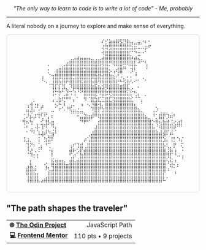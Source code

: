 <div align="center">
  <i>"The only way to learn to code is to write a lot of code" - Me, probably</i>
</div>

---

A literal nobody on a journey to explore and make sense of everything.

<div align="center">
  <div style="overflow-x: auto; white-space: nowrap; max-width: 100%; border: 1px solid #ddd; padding: 10px; border-radius: 5px;">
    <pre style="margin: 0; font-size: clamp(0.3rem, 2vw, 0.8rem);">
⠀⠀⠀⠀⠀⠀⠀⠀⠀⠀⠀⠀⠀⠀⠀⠀⠀⠀⠀⠀⠀⠀⠎⡊⣵⣶⣿⣫⣙⣷⣤⣀⣤⡐⠆⠂⠀⠀⠀⠀⠀⠀⠀⠀⠀
⠀⠀⠀⠀⠀⠀⠀⠀⠀⠀⠀⠀⠀⠀⠀⠀⠀⠀⠀⠀⠀⠀⢼⢿⣻⣿⣿⣿⣿⣿⣷⡶⠤⠤⡶⠋⠀⠀⠀⠀⠀⠀⠀⠀⠀
⠀⠀⠀⠀⠀⠀⠀⠀⠀⠀⠀⠀⠀⠀⠀⠀⠀⠀⠀⠀⠀⠀⠺⣿⣿⣿⣿⣿⣿⣿⡉⠙⣒⠐⠁⠀⠀⠀⠀⠀⠀⠀⠀⠀⠀
⠀⠀⠀⠀⠀⠀⠀⠀⠀⠀⠀⠀⠀⣠⣴⣾⣶⣶⣶⣤⣠⣤⣾⣿⣿⣿⣿⣿⣿⣿⣟⡾⢦⣄⡀⠀⠀⠀⠀⠀⠀⠀⠀⠀⠀
⠀⠀⠀⠀⠀⠀⠀⠄⠀⠀⠀⣠⣾⣿⣿⣿⣿⣿⣿⣿⣿⣿⣻⣿⠍⠻⢿⣿⣛⠻⢿⡧⠉⠀⢱⠀⠀⠀⠀⠀⠀⠀⠀⠀⠀
⠀⠀⠀⠀⠀⠀⠀⡂⠀⢰⣿⣿⣿⣿⣿⣿⣿⣽⣿⣿⣿⣿⣿⣿⡢⢠⢞⣿⠉⠀⡹⢃⠀⠀⠈⠀⠀⠀⠀⠀⠀⠀⠀⠀⠀
⠀⠀⠀⠀⠀⢠⠀⠈⢲⣿⣿⣿⣿⣿⣻⣿⣿⣿⣿⣿⣷⣿⣾⣿⣷⣦⠜⠠⡀⠄⠄⠘⠀⢀⠀⠀⠀⠀⠀⠀⠀⠀⠀⠀⠀
⠀⠀⠀⠀⠀⠈⠢⢀⣸⣿⣷⣿⠟⣿⣿⣿⣯⣿⣿⡷⣿⠻⢿⣿⢿⣿⣟⠓⣫⣷⠣⠊⠁⠀⠁⠀⠀⠀⠀⠀⠀⠀⠀⠀⠀
⠀⠀⠀⠀⠀⠀⠀⠀⢸⡇⡇⡽⣄⠘⡿⢿⣿⣿⣿⣿⣷⣷⣽⡻⣿⣿⣿⣿⣿⣧⡠⠀⠂⠀⠀⠀⠀⠀⠀⠀⠀⠀⠀⠀⠀
⠀⠀⠀⠀⠀⠀⠀⠀⢸⠍⡟⢁⣼⠩⢸⠈⠊⣿⣿⣿⣟⠻⣿⡿⢟⣿⣿⣿⣿⣦⡏⢓⡄⠀⡀⠀⠀⠀⠀⠀⠀⠀⠀⠀⠀
⠀⠀⠀⡀⠀⠀⠀⠀⢠⢀⣷⢟⠛⠃⡄⠁⠀⠻⠈⣿⣳⣏⣉⣿⣏⢽⣿⣿⣿⣿⣎⠈⠉⡄⠀⠀⠀⠀⠀⠀⠀⠀⠀⠀⠀
⠀⢠⢺⢐⡆⣠⠀⠀⠀⡢⠓⡸⢀⣠⠄⠀⠰⠀⠢⣘⣿⣺⡄⣿⣿⣿⣿⣿⣿⣿⣿⣆⠀⠁⠀⠀⠀⡀⠀⠀⠀⠀⠀⠀⠀
⠀⢶⢼⠆⢐⣁⣀⠀⠤⠀⠋⠐⠈⢳⣶⣬⣤⡀⠀⢘⣿⡏⣽⣿⣿⣿⣿⣿⣿⣿⣿⣿⣷⣄⠀⠀⢠⠜⢀⣀⡀⢀⠀⠀⠀
⢈⠜⡦⡼⠹⢃⠋⡄⠆⠀⠀⠀⠀⠀⠀⠒⣤⣽⣶⡾⠛⢿⣿⣿⣿⣿⣿⣿⣿⣿⣿⣿⣿⣿⣦⡀⠘⡁⣿⡟⡹⠶⠃⠀⠀
⢻⠦⢳⠀⡀⣊⣸⡧⣶⠀⠀⠀⠀⠀⠀⠀⠙⠟⠋⠀⠀⣾⣿⣿⣿⣿⣿⣿⣿⣿⣿⣿⣿⣿⣿⣿⡑⢿⢦⣷⣾⣨⢔⣴⡇
⠐⠃⣠⡐⡗⠸⢙⡀⢙⡆⠀⠀⠀⠀⠀⠀⠀⠀⠀⠀⣼⣿⣿⣿⣿⣿⣿⣿⣿⣿⣿⣿⣿⣿⣿⣿⣷⡈⢻⢿⣿⢻⢟⠉⠁
⠀⠁⠈⠃⠸⢼⠞⣙⣲⠃⠀⠀⠀⠀⠀⠀⠀⠀⢀⣼⣿⣿⣿⣿⣿⣿⣿⣿⣿⣿⣿⣿⣿⣿⣿⣿⣿⣿⣾⣺⠇⠾⠀⠀⠀
⢸⣰⡀⠀⢨⠀⣳⣽⠇⠀⠀⠀⠀⠀⠀⠀⠀⡴⢡⣿⣿⣿⣿⣿⣿⣿⣿⣿⣿⣿⣿⣿⣿⣿⣿⣿⣿⣿⣿⣱⡄⢸⡃⠱⡌
⠀⢹⠝⠆⢈⡄⠘⢉⠀⠀⠀⠀⠀⢠⠞⢹⣾⢀⣿⣿⣿⣿⣿⣿⣿⣿⣿⣿⣿⣿⣿⣿⣿⣿⣿⣿⣿⣿⣿⡧⢇⡀⡟⠀⢍
⠀⢘⣜⠠⠨⠁⠀⠐⡆⠀⠀⠀⠀⣾⠗⡡⡏⣾⣿⣿⣿⣿⣿⣿⣿⣿⣿⣿⣿⣿⣿⣿⣿⣿⣿⣿⣿⣿⣿⣿⣨⣷⢰⠀⠐
⠀⠀⠘⠇⠇⠀⠀⠀⣃⠀⠀⠀⠀⢡⡞⢀⣿⣿⣿⣿⣿⣿⣿⣿⣿⣿⣿⣿⣿⣿⣿⣿⣿⣿⣿⣿⣿⣿⣿⣿⡹⣇⠈⠒⢰
⠀⠀⡇⠀⠀⠀⡠⠀⣷⣻⣿⣷⣀⣿⣷⣿⣿⣿⣿⣿⣿⣿⣿⣿⣿⣿⣿⣿⣿⣿⣿⣿⣿⣿⣿⣿⣿⣿⣿⣿⠱⣳⡘⡀⠀
⠀⣼⣿⣬⠀⠀⠸⢆⣹⣿⣿⣿⣿⣿⣿⣿⣿⣿⣿⣿⣿⣿⣿⣿⣿⣿⣿⣿⣿⣿⣿⣿⣿⣿⣿⣿⣿⣿⣿⣿⢠⠙⠂⠁⠀
⠀⢿⣿⣷⡆⠀⠀⣿⣿⣿⣿⣿⣿⣿⣿⣿⣿⣿⣿⣿⣿⣿⣿⣿⣿⣿⣿⣿⣿⣿⣿⣿⣿⣿⣿⣿⣿⣿⣿⡏⠀⠀⠘⠀⠀
⠀⢸⣿⣿⣇⣠⣾⣿⣿⣿⣿⣿⣿⣿⣿⣿⣿⣿⣿⣿⣿⣿⣿⣿⣿⣿⣿⣿⣿⣿⣿⣿⣿⣿⣿⣿⣿⣿⣿⠧⠁⠀⠀⠀⠀
    </pre>
  </div>
</div>

## "The path shapes the traveler"

<table style="width: 100%;">
  <tr>
    <td><strong>🌐 <a href="https://www.theodinproject.com/">The Odin Project</a></strong></td>
    <td align="right">JavaScript Path</td>
  </tr>
  <tr>
    <td><strong>💻 <a href="https://www.frontendmentor.io/profile/rffgrayson">Frontend Mentor</a></strong></td>
    <td align="right">110 pts • 9 projects</td>
  </tr>
</table>
